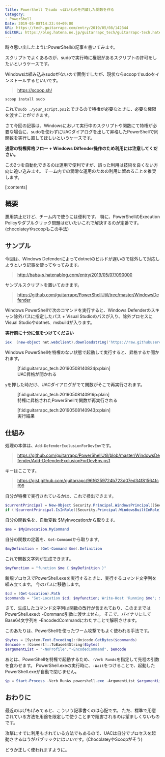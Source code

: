 ```yaml
---
Title: PowerShell でsudo っぽいものを内蔵した関数を作る
Category:
- PowerShell
Date: 2019-05-08T14:23:44+09:00
URL: https://tech.guitarrapc.com/entry/2019/05/08/142344
EditURL: https://blog.hatena.ne.jp/guitarrapc_tech/guitarrapc-tech.hatenablog.com/atom/entry/17680117127122251570
---
```


時々思い出したようにPowerShellの記事を書いてみます。

スクリプトでよくあるのが、sudoで実行時に権限があるスクリプトの許可をしたいというケースです。

Windowsは組み込みsudoがないので面倒でしたが、現状ならscoopでsudoをインストールするといいです。

> https://scoop.sh/

```shell
scoop install sudo
```

これで`sudo ./your_script.ps1`とできるので特権が必要なときに、必要な権限を渡すことができます。

さて今回の記事は、Windowsにおいて実行中のスクリプトや関数にて特権が必要な場合に、sudoを使わずにUACダイアログを出して昇格したPowerShellで同関数を実行し直してほしいというケースです。

**通常の特権昇格フロー + Windows Diffender操作のため利用には注意してください。**

この2つを自動化できるのは運用で便利ですが、誤った利用は技術を良くない方向に追い込みます。
チーム内での潤滑な運用のための利用に留めることを推奨します。


[:contents]

## 概要

悪用禁止だけど、チーム内で使うには便利です。
特に、PowerShellのExecution Policyやダブルクリック問題はだいたいこれで解決するのが定番です。(chocolateyやscoopもこの手法)

## サンプル

今回は、Windows Defenderによってdotnetのビルドが遅いので除外して対応しようという記事を使ってやってみます。

> http://baba-s.hatenablog.com/entry/2019/05/07/090000

サンプルスクリプトを置いておきます。

> https://github.com/guitarrapc/PowerShellUtil/tree/master/WindowsDefender

Windows PowerShellで次のコマンドを実行すると、Windows Defenderのスキャン除外パスに指定したパス + Visual Studioのパスが入り、除外プロセスにVisual Studioやdotnet、msbuildが入ります。

**実行前に十分に気をつけてください**

```ps1
iex  (new-object net.webclient).downloadstring('https://raw.githubusercontent.com/guitarrapc/PowerShellUtil/master/WindowsDefender/remote_exec.ps1')
```

Windows PowerShellを特権のない状態で起動して実行すると、昇格するか聞かれます。

<figure class="figure-image figure-image-fotolife" title="UAC昇格が聞かれる">[f:id:guitarrapc_tech:20190508140824p:plain]<figcaption>UAC昇格が聞かれる</figcaption></figure>

`y`を押した時だけ、UACダイアログがでて関数がそこで再実行されます。

<figure class="figure-image figure-image-fotolife" title="特権に昇格されたPowerShellで関数が再実行される">[f:id:guitarrapc_tech:20190508140916p:plain]<figcaption>特権に昇格されたPowerShellで関数が再実行される</figcaption></figure>

<figure class="figure-image figure-image-fotolife" title="実行結果">[f:id:guitarrapc_tech:20190508140943p:plain]<figcaption>実行結果</figcaption></figure>

## 仕組み

処理の本体は、`Add-DefenderExclusionForDevEnv`です。

> https://github.com/guitarrapc/PowerShellUtil/blob/master/WindowsDefender/Add-DefenderExclusionForDevEnv.ps1

キーはここです。

> https://gist.github.com/guitarrapc/96f6259724b723d07ed34f81564fcf99

自分が特権で実行されているかは、これで検出できます。

```ps1
$currentPrincipal = New-Object Security.Principal.WindowsPrincipal([Security.Principal.WindowsIdentity]::GetCurrent())
if (!$currentPrincipal.IsInRole([Security.Principal.WindowsBuiltInRole]::Administrator)) {
```

自分の関数名を、自動変数 $MyInvocationから取ります。

```ps1
$me = $MyInvocation.MyCommand
```

自分の関数の定義を、`Get-Command`から取ります。

```ps1
$myDefinition = (Get-Command $me).Definition
```

これで関数文字列が生成できます。

```ps1
$myfunction = "function $me { $myDefinition }"
```

新規プロセスでPowerShell.exeを実行するときに、実行するコマンド文字列を組み立てます。
今のパスに移動します。

```ps1
$cd = (Get-Location).Path
$commands = "Set-Location $cd; $myfunction; Write-Host 'Running $me'; $me; Pause"
```

さて、生成したコマンド文字列は関数の改行が含まれており、このままではPowerShell.exeの -Command引数に渡せません。
そこで、バイナリにしてBase64文字列を -EncodedCommandにわたすことで解釈させます。

このあたりは、PowerShellを使ったワーム攻撃でもよく使われる手法です。

```ps1
$bytes = [System.Text.Encoding]::Unicode.GetBytes($commands)
$encode = [Convert]::ToBase64String($bytes)
$argumentList = "-NoProfile","-EncodedCommand", $encode
```

あとは、PowerShellを特権で起動するため、`-Verb RunAs`を指定して先程の引数を食わせます。
PowerShell.exeの実行時に、`-Wait`をつけることで、起動したPowerShell.exeが自動で閉じません。

```ps1
$p = Start-Process -Verb RunAs powershell.exe -ArgumentList $argumentList -Wait -PassThru
```


## おわりに

最近のほげもげみてると、こういう記事書くのは心配です。
ただ、標準で用意されている方法を用途を限定して使うことまで阻害されるのは望ましくないものです。

攻撃にすでに利用もされている方法でもあるので、UACは自分でプロセスを起動させるほうがパブリックにはいいです。(ChocolateyやScoopがそう)

どうか正しく使われますように。

